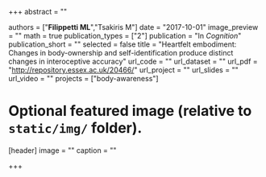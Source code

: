 +++
abstract = ""

authors = ["**Filippetti ML**","Tsakiris M"]
date = "2017-10-01"
image_preview = ""
math = true
publication_types = ["2"]
publication = "In *Cognition*"
publication_short = ""
selected = false
title = "Heartfelt embodiment: Changes in body-ownership and self-identification produce distinct changes in interoceptive accuracy"
url_code = ""
url_dataset = ""
url_pdf = "http://repository.essex.ac.uk/20466/"
url_project = ""
url_slides = ""
url_video = ""
projects = ["body-awareness"]

# Optional featured image (relative to `static/img/` folder).
[header]
image = ""
caption = ""

+++